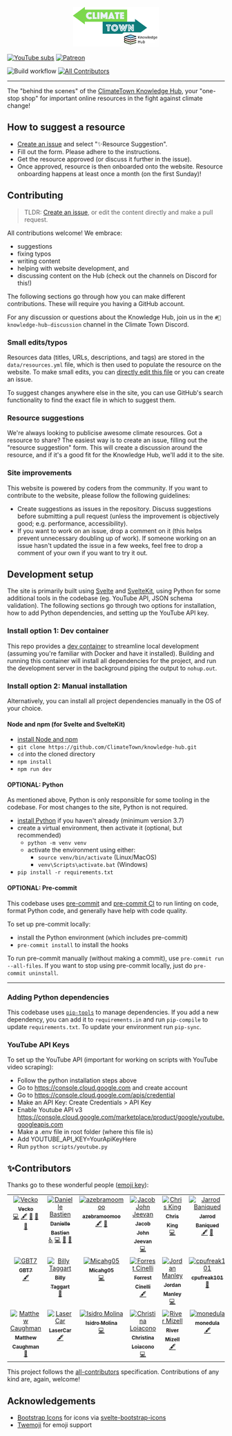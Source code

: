 <p align="center">
<a href="https://climatetown.github.io/knowledge-hub">
<img width="200" src="static/images/knowledge-hub-logo.png">
</a>
</p>

[![YouTube subs](https://img.shields.io/youtube/channel/subscribers/UCuVLG9pThvBABcYCm7pkNkA?label=ClimateTown&style=for-the-badge)](https://www.youtube.com/@ClimateTown)
[![Patreon](https://img.shields.io/badge/Patreon-F96854?style=for-the-badge&logo=patreon&logoColor=white)](https://www.patreon.com/ClimateTown)

![Build workflow](https://img.shields.io/github/actions/workflow/status/ClimateTown/knowledge-hub/build.yml?branch=main&label=website%20build)
[![All Contributors](https://img.shields.io/github/all-contributors/ClimateTown/knowledge-hub?color=ee8449&style=flat-square)](#✨contributors)

---

The "behind the scenes" of the [ClimateTown Knowledge Hub](https://climatetown.github.io/knowledge-hub), your "one-stop shop" for important online resources in the fight against climate change!

## How to suggest a resource

- [Create an issue](https://github.com/ClimateTown/knowledge-hub/issues/new/choose) and select "✨Resource Suggestion".
- Fill out the form. Please adhere to the instructions.
- Get the resource approved (or discuss it further in the issue).
- Once approved, resource is then onboarded onto the website. Resource onboarding happens at least once a month (on the first Sunday)!

## Contributing

> TLDR: [Create an issue](https://github.com/ClimateTown/knowledge-hub/issues/new/choose), or edit the content directly and make a pull request.

All contributions welcome! We embrace:

- suggestions
- fixing typos
- writing content
- helping with website development, and
- discussing content on the Hub (check out the channels on Discord for this!)

The following sections go through how you can make different contributions. These will require you having a GitHub account.

For any discussion or questions about the Knowledge Hub, join us in the `#💬knowledge-hub-discussion` channel in the Climate Town Discord.

### Small edits/typos

Resources data (titles, URLs, descriptions, and tags) are stored in the `data/resources.yml` file, which is then used to populate the resource on the website. To make small edits, you can [directly edit this file](https://github.com/ClimateTown/knowledge-hub/edit/main/data/resources.yml) or you can create an issue.

To suggest changes anywhere else in the site, you can use GitHub's search functionality to find the exact file in which to suggest them.

### Resource suggestions

We're always looking to publicise awesome climate resources. Got a resource to share? The easiest way is to create an issue, filling out the "resource suggestion" form. This will create a discussion around the resource, and if it's a good fit for the Knowledge Hub, we'll add it to the site.

### Site improvements

This website is powered by coders from the community. If you want to contribute to the website, please follow the following guidelines:

- Create suggestions as issues in the repository. Discuss suggestions before submitting a pull request (unless the improvement is objectively good; e.g. performance, accessibility).
- If you want to work on an issue, drop a comment on it (this helps prevent unnecessary doubling up of work). If someone working on an issue hasn't updated the issue in a few weeks, feel free to drop a comment of your own if you want to try it out.

## Development setup

The site is primarily built using [Svelte](https://svelte.dev/) and [SvelteKit](https://kit.svelte.dev/), using Python for some additional tools in the codebase (eg. YouTube API, JSON schema validation). The following sections go through two options for installation, how to add Python dependencies, and setting up the YouTube API key.

### Install option 1: Dev container

This repo provides a [dev container](https://code.visualstudio.com/docs/devcontainers/containers) to streamline local development (assuming you're familiar with Docker and have it installed). Building and running this container will install all dependencies for the project, and run the development server in the background piping the output to `nohup.out`.

### Install option 2: Manual installation

Alternatively, you can install all project dependencies manually in the OS of your choice.

#### Node and npm (for Svelte and SvelteKit)

- [install Node and npm](https://docs.npmjs.com/downloading-and-installing-node-js-and-npm/)
- `git clone https://github.com/ClimateTown/knowledge-hub.git`
- `cd` into the cloned directory
- `npm install`
- `npm run dev`

#### OPTIONAL: Python

As mentioned above, Python is only responsible for some tooling in the codebase. For most changes to the site, Python is not required.

- [install Python](https://www.python.org/downloads/) if you haven't already (minimum version 3.7)
- create a virtual environment, then activate it (optional, but recommended)
  - `python -m venv venv`
  - activate the environment using either:
    - `source venv/bin/activate` (Linux/MacOS)
    - `venv\Scripts\activate.bat` (Windows)
- `pip install -r requirements.txt`

#### OPTIONAL: Pre-commit

This codebase uses [pre-commit](https://pre-commit.com/) and [pre-commit CI](https://pre-commit.ci/) to run linting on code, format Python code, and generally have help with code quality.

To set up pre-commit locally:

- install the Python environment (which includes pre-commit)
- `pre-commit install` to install the hooks

To run pre-commit manually (without making a commit), use `pre-commit run --all-files`. If you want to stop using pre-commit locally, just do `pre-commit uninstall`.

---

### Adding Python dependencies

This codebase uses [`pip-tools`](https://pypi.org/project/pip-tools/) to manage dependencies. If you add a new dependency, you can add it to `requirements.in` and run `pip-compile` to update `requirements.txt`. To update your environment run `pip-sync`.

### YouTube API Keys

To set up the YouTube API (important for working on scripts with YouTube video scraping):

- Follow the python installation steps above
- Go to <https://console.cloud.google.com> and create account
- Go to <https://console.cloud.google.com/apis/credential>
- Make an API Key: Create Credentials > API Key
- Enable Youtube API v3 <https://console.cloud.google.com/marketplace/product/google/youtube.googleapis.com>
- Make a .env file in root folder (where this file is)
- Add YOUTUBE_API_KEY=YourApiKeyHere
- Run `python scripts/youtube.py`


## ✨Contributors

Thanks go to these wonderful people ([emoji key](https://allcontributors.org/docs/en/emoji-key)):

<!-- ALL-CONTRIBUTORS-LIST:START - Do not remove or modify this section -->
<!-- prettier-ignore-start -->
<!-- markdownlint-disable -->
<table>
  <tbody>
    <tr>
      <td align="center" valign="top" width="14.28%"><a href="https://github.com/VeckoTheGecko"><img src="https://avatars.githubusercontent.com/u/36369090?v=4?s=60" width="60px;" alt="Vecko"/><br /><sub><b>Vecko</b></sub></a><br /><a href="https://github.com/ClimateTown/knowledge-hub/commits?author=VeckoTheGecko" title="Code">💻</a> <a href="#content-VeckoTheGecko" title="Content">🖋</a> <a href="#ideas-VeckoTheGecko" title="Ideas, Planning, & Feedback">🤔</a> <a href="#maintenance-VeckoTheGecko" title="Maintenance">🚧</a> <a href="#projectManagement-VeckoTheGecko" title="Project Management">📆</a></td>
      <td align="center" valign="top" width="14.28%"><a href="https://daniellemlbastien.com/"><img src="https://avatars.githubusercontent.com/u/4835191?v=4?s=60" width="60px;" alt="Danielle Bastien"/><br /><sub><b>Danielle Bastien</b></sub></a><br /><a href="#a11y-dmlb" title="Accessibility">️️️️♿️</a> <a href="https://github.com/ClimateTown/knowledge-hub/commits?author=dmlb" title="Code">💻</a> <a href="#maintenance-dmlb" title="Maintenance">🚧</a> <a href="https://github.com/ClimateTown/knowledge-hub/pulls?q=is%3Apr+reviewed-by%3Admlb" title="Reviewed Pull Requests">👀</a></td>
      <td align="center" valign="top" width="14.28%"><a href="https://github.com/azebramoomoo"><img src="https://avatars.githubusercontent.com/u/121310825?v=4?s=60" width="60px;" alt="azebramoomoo"/><br /><sub><b>azebramoomoo</b></sub></a><br /><a href="#content-azebramoomoo" title="Content">🖋</a> <a href="#design-azebramoomoo" title="Design">🎨</a></td>
      <td align="center" valign="top" width="14.28%"><a href="https://github.com/Jacobjeevan"><img src="https://avatars.githubusercontent.com/u/40040905?v=4?s=60" width="60px;" alt="Jacob John Jeevan"/><br /><sub><b>Jacob John Jeevan</b></sub></a><br /><a href="https://github.com/ClimateTown/knowledge-hub/commits?author=Jacobjeevan" title="Code">💻</a></td>
      <td align="center" valign="top" width="14.28%"><a href="https://github.com/Morzaram"><img src="https://avatars.githubusercontent.com/u/70202379?v=4?s=60" width="60px;" alt="Chris King"/><br /><sub><b>Chris King</b></sub></a><br /><a href="https://github.com/ClimateTown/knowledge-hub/commits?author=Morzaram" title="Code">💻</a></td>
      <td align="center" valign="top" width="14.28%"><a href="https://github.com/JarrodBaniqued"><img src="https://avatars.githubusercontent.com/u/132729879?v=4?s=60" width="60px;" alt="Jarrod Baniqued"/><br /><sub><b>Jarrod Baniqued</b></sub></a><br /><a href="#content-JarrodBaniqued" title="Content">🖋</a> <a href="https://github.com/ClimateTown/knowledge-hub/issues?q=author%3AJarrodBaniqued" title="Bug reports">🐛</a></td>
      <td align="center" valign="top" width="14.28%"><a href="https://github.com/tutterown"><img src="https://avatars.githubusercontent.com/u/1977859?v=4?s=60" width="60px;" alt="Nick Tutterow"/><br /><sub><b>Nick Tutterow</b></sub></a><br /><a href="https://github.com/ClimateTown/knowledge-hub/commits?author=tutterown" title="Code">💻</a> <a href="#content-tutterown" title="Content">🖋</a></td>
    </tr>
    <tr>
      <td align="center" valign="top" width="14.28%"><a href="https://github.com/GBT7"><img src="https://avatars.githubusercontent.com/u/1940589?v=4?s=60" width="60px;" alt="GBT7"/><br /><sub><b>GBT7</b></sub></a><br /><a href="#content-GBT7" title="Content">🖋</a></td>
      <td align="center" valign="top" width="14.28%"><a href="https://github.com/williamtaggart97"><img src="https://avatars.githubusercontent.com/u/49992113?v=4?s=60" width="60px;" alt="Billy Taggart"/><br /><sub><b>Billy Taggart</b></sub></a><br /><a href="#ideas-williamtaggart97" title="Ideas, Planning, & Feedback">🤔</a></td>
      <td align="center" valign="top" width="14.28%"><a href="https://github.com/Micahg05"><img src="https://avatars.githubusercontent.com/u/28328628?v=4?s=60" width="60px;" alt="Micahg05"/><br /><sub><b>Micahg05</b></sub></a><br /><a href="https://github.com/ClimateTown/knowledge-hub/commits?author=Micahg05" title="Code">💻</a></td>
      <td align="center" valign="top" width="14.28%"><a href="https://github.com/ForrestCinelli"><img src="https://avatars.githubusercontent.com/u/4729019?v=4?s=60" width="60px;" alt="Forrest Cinelli"/><br /><sub><b>Forrest Cinelli</b></sub></a><br /><a href="#content-ForrestCinelli" title="Content">🖋</a></td>
      <td align="center" valign="top" width="14.28%"><a href="https://github.com/werner33"><img src="https://avatars.githubusercontent.com/u/692461?v=4?s=60" width="60px;" alt="Jordan Manley"/><br /><sub><b>Jordan Manley</b></sub></a><br /><a href="https://github.com/ClimateTown/knowledge-hub/commits?author=werner33" title="Code">💻</a></td>
      <td align="center" valign="top" width="14.28%"><a href="https://discord.com/users/165584193093369856"><img src="https://uxwing.com/wp-content/themes/uxwing/download/brands-and-social-media/discord-square-color-icon.png?s=60" width="60px;" alt="cpufreak101"/><br /><sub><b>cpufreak101</b></sub></a><br /><a href="#design-cpufreak101#9442" title="Design">🎨</a></td>
      <td align="center" valign="top" width="14.28%"><a href="https://github.com/Veeltu"><img src="https://avatars.githubusercontent.com/u/88980422?v=4?s=60" width="60px;" alt="Paweł Andrys"/><br /><sub><b>Paweł Andrys</b></sub></a><br /><a href="https://github.com/ClimateTown/knowledge-hub/commits?author=Veeltu" title="Code">💻</a></td>
    </tr>
    <tr>
      <td align="center" valign="top" width="14.28%"><a href="http://hackerone.com"><img src="https://avatars.githubusercontent.com/u/69660071?v=4?s=60" width="60px;" alt="Matthew Caughman"/><br /><sub><b>Matthew Caughman</b></sub></a><br /><a href="https://github.com/ClimateTown/knowledge-hub/pulls?q=is%3Apr+reviewed-by%3Amacaugh" title="Reviewed Pull Requests">👀</a></td>
      <td align="center" valign="top" width="14.28%"><a href="https://github.com/Lasercar"><img src="https://avatars.githubusercontent.com/u/64717068?v=4?s=60" width="60px;" alt="LaserCar"/><br /><sub><b>LaserCar</b></sub></a><br /><a href="#content-LaserCar" title="Content">🖋</a></td>
      <td align="center" valign="top" width="14.28%"><a href="https://www.linkedin.com/in/isidro-molina-b20497215/"><img src="https://avatars.githubusercontent.com/u/86175612?v=4?s=60" width="60px;" alt="Isidro Molina"/><br /><sub><b>Isidro Molina</b></sub></a><br /><a href="https://github.com/ClimateTown/knowledge-hub/commits?author=imolina212" title="Code">💻</a></td>
      <td align="center" valign="top" width="14.28%"><a href="https://www.linkedin.com/in/christina-loiacono/"><img src="https://avatars.githubusercontent.com/u/65386414?v=4?s=60" width="60px;" alt="Christina Loiacono"/><br /><sub><b>Christina Loiacono</b></sub></a><br /><a href="https://github.com/ClimateTown/knowledge-hub/commits?author=christina-ml" title="Code">💻</a></td>
      <td align="center" valign="top" width="14.28%"><a href="https://github.com/rivermizell"><img src="https://avatars.githubusercontent.com/u/97765376?v=4?s=60" width="60px;" alt="River Mizell"/><br /><sub><b>River Mizell</b></sub></a><br /><a href="#content-rivermizell" title="Content">🖋</a></td>
      <td align="center" valign="top" width="14.28%"><a href="https://github.com/monedula"><img src="https://avatars.githubusercontent.com/u/139066628?v=4?s=60" width="60px;" alt="monedula"/><br /><sub><b>monedula</b></sub></a><br /><a href="#content-monedula" title="Content">🖋</a></td>
      <td align="center" valign="top" width="14.28%"><a href="http://commitsovercoffee.com"><img src="https://avatars.githubusercontent.com/u/129554482?v=4?s=60" width="60px;" alt="Sourav Singh"/><br /><sub><b>Sourav Singh</b></sub></a><br /><a href="https://github.com/ClimateTown/knowledge-hub/commits?author=commitsovercoffee" title="Code">💻</a></td>
    </tr>
  </tbody>
</table>

<!-- markdownlint-restore -->
<!-- prettier-ignore-end -->

<!-- ALL-CONTRIBUTORS-LIST:END -->

This project follows the [all-contributors](https://allcontributors.org) specification. Contributions of any kind are, again, welcome!

## Acknowledgements

- [Bootstrap Icons](https://icons.getbootstrap.com/) for icons via [svelte-bootstrap-icons](https://www.npmjs.com/package/svelte-bootstrap-icons)
- [Twemoji](https://twemoji.twitter.com/) for emoji support
